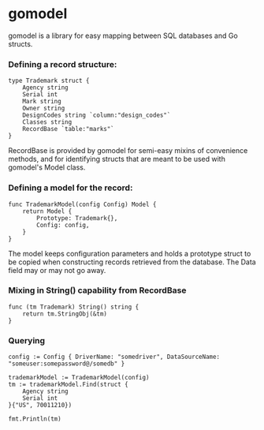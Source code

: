 gomodel
=======
gomodel is a library for easy mapping between SQL databases and Go structs.

### Defining a record structure:
```
type Trademark struct {
	Agency string
	Serial int
	Mark string
	Owner string
	DesignCodes string `column:"design_codes"`
	Classes string
	RecordBase `table:"marks"`
}
```
RecordBase is provided by gomodel for semi-easy mixins of convenience methods, and
for identifying structs that are meant to be used with gomodel's Model class.

### Defining a model for the record:
```
func TrademarkModel(config Config) Model {
	return Model {
		Prototype: Trademark{},
		Config: config,
	}
}
```
The model keeps configuration parameters and holds a prototype struct to be
copied when constructing records retrieved from the database. The Data field
may or may not go away.

### Mixing in String() capability from RecordBase
```
func (tm Trademark) String() string {
	return tm.StringObj(&tm)
}
```

### Querying
```
config := Config { DriverName: "somedriver", DataSourceName: "someuser:somepassword@/somedb" }

trademarkModel := TrademarkModel(config)
tm := trademarkModel.Find(struct {
	Agency string
	Serial int
}{"US", 70011210})

fmt.Println(tm)
```
